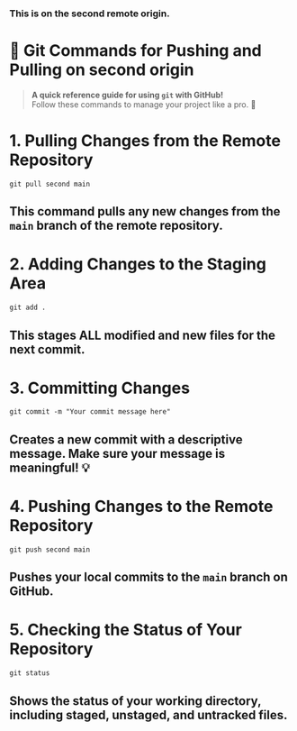 ### This is on the second remote origin.
# 📂 Git Commands for Pushing and Pulling on second origin

> **A quick reference guide for using `git` with GitHub!**  
> Follow these commands to manage your project like a pro. 🚀


# 1. Pulling Changes from the Remote Repository
```git pull second main```
## This command pulls any new changes from the `main` branch of the remote repository.

# 2. Adding Changes to the Staging Area
```git add .```
## This stages ALL modified and new files for the next commit.

# 3. Committing Changes
```git commit -m "Your commit message here"```
## Creates a new commit with a descriptive message. Make sure your message is meaningful! 💡

# 4. Pushing Changes to the Remote Repository
```git push second main```
## Pushes your local commits to the `main` branch on GitHub.

# 5. Checking the Status of Your Repository
```git status```
## Shows the status of your working directory, including staged, unstaged, and untracked files.
